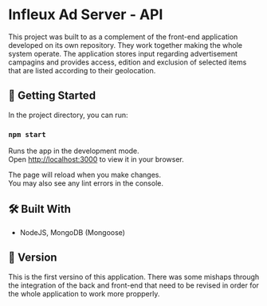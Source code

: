 # Infleux Ad Server - API

This project was built to as a complement of the front-end application developed on its own repository. They work together making the whole system operate. The application stores input regarding advertisement campagins and provides access, edition and exclusion of selected items that are listed according to their geolocation. 

## 🚀 Getting Started

In the project directory, you can run:

### `npm start`

Runs the app in the development mode.\
Open [http://localhost:3000](http://localhost:3000) to view it in your browser.

The page will reload when you make changes.\
You may also see any lint errors in the console.

## 🛠️ Built With

* NodeJS, MongoDB (Mongoose)

## 📌 Version

This is the first versino of this application. There was some mishaps through the integration of the back and front-end that need to be revised in order for the whole application to work more propperly.